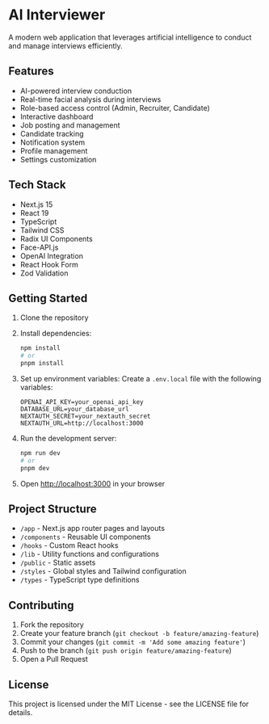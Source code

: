 # AI Interviewer

A modern web application that leverages artificial intelligence to conduct and manage interviews efficiently.

## Features

- AI-powered interview conduction
- Real-time facial analysis during interviews
- Role-based access control (Admin, Recruiter, Candidate)
- Interactive dashboard
- Job posting and management
- Candidate tracking
- Notification system
- Profile management
- Settings customization

## Tech Stack

- Next.js 15
- React 19
- TypeScript
- Tailwind CSS
- Radix UI Components
- Face-API.js
- OpenAI Integration
- React Hook Form
- Zod Validation

## Getting Started

1. Clone the repository
2. Install dependencies:
   ```bash
   npm install
   # or
   pnpm install
   ```
3. Set up environment variables:
   Create a `.env.local` file with the following variables:
   ```
   OPENAI_API_KEY=your_openai_api_key
   DATABASE_URL=your_database_url
   NEXTAUTH_SECRET=your_nextauth_secret
   NEXTAUTH_URL=http://localhost:3000
   ```

4. Run the development server:
   ```bash
   npm run dev
   # or
   pnpm dev
   ```

5. Open [http://localhost:3000](http://localhost:3000) in your browser

## Project Structure

- `/app` - Next.js app router pages and layouts
- `/components` - Reusable UI components
- `/hooks` - Custom React hooks
- `/lib` - Utility functions and configurations
- `/public` - Static assets
- `/styles` - Global styles and Tailwind configuration
- `/types` - TypeScript type definitions

## Contributing

1. Fork the repository
2. Create your feature branch (`git checkout -b feature/amazing-feature`)
3. Commit your changes (`git commit -m 'Add some amazing feature'`)
4. Push to the branch (`git push origin feature/amazing-feature`)
5. Open a Pull Request

## License

This project is licensed under the MIT License - see the LICENSE file for details. 